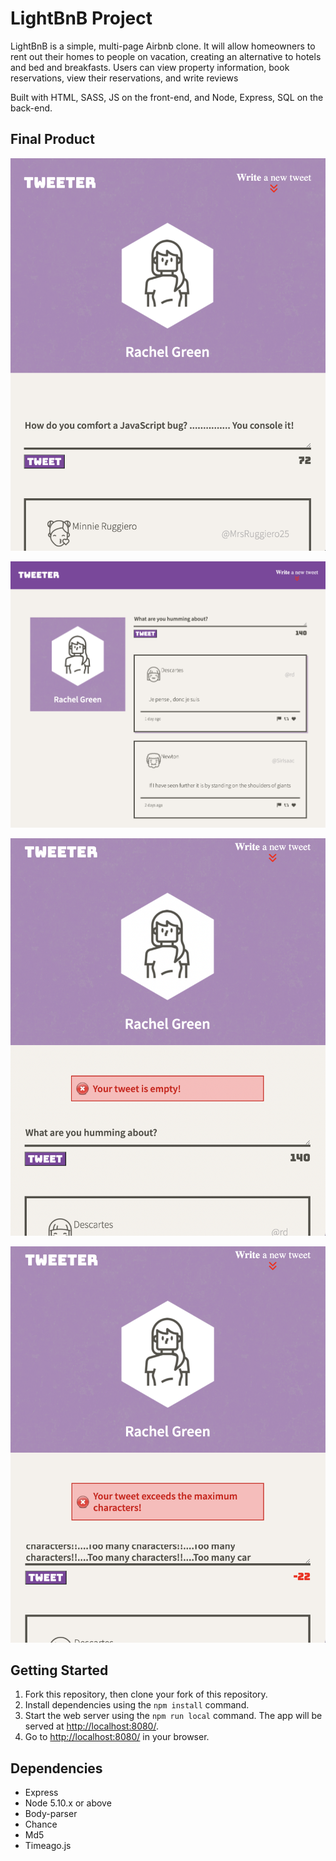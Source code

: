 # LightBnB Project

LightBnB is a simple, multi-page Airbnb clone. It will allow homeowners to rent out their homes to people on vacation, creating an alternative to hotels and bed and breakfasts. Users can view property information, book reservations, view their reservations, and write reviews

Built with HTML, SASS, JS on the front-end, and Node, Express, SQL on the back-end.

## Final Product

!["screenshot of the homepage"](https://github.com/edlynshih/tweeter/blob/master/docs/Charcount.png)

!["screenshot of the desktop view"](https://github.com/edlynshih/tweeter/blob/master/docs/Desk-top%20view.png)

!["screenshot of empty tweet error message"](https://github.com/edlynshih/tweeter/blob/master/docs/Empty%20tweet.png)

!["screenshot of exceed character count error message"](https://github.com/edlynshih/tweeter/blob/master/docs/Exceed%20charcount.png)

## Getting Started

1. Fork this repository, then clone your fork of this repository.
2. Install dependencies using the `npm install` command.
3. Start the web server using the `npm run local` command. The app will be served at <http://localhost:8080/>.
4. Go to <http://localhost:8080/> in your browser.

## Dependencies

- Express
- Node 5.10.x or above
- Body-parser
- Chance
- Md5
- Timeago.js
